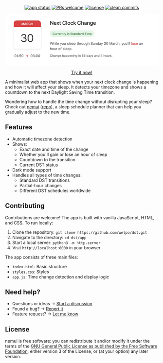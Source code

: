 <p align="center">
    <a href="https://dst.osc.garden">
        <img src="https://img.shields.io/website?url=https%3a%2f%2fdst.osc.garden&style=flat-square&label=app&labelcolor=202b2d" alt="app status"></a>
    <a href="#contributing">
        <img src="https://img.shields.io/badge/prs-welcome-0?style=flat-square&labelcolor=202b2d" alt="PRs welcome"></a>
    <a href="#license">
        <img src="https://img.shields.io/github/license/welpo/dst?style=flat-square&labelcolor=202b2d" alt="license"></a>
    <a href="https://github.com/welpo/git-sumi">
        <img src="https://img.shields.io/badge/clean_commits-git--sumi-0?style=flat-square&labelcolor=202b2d" alt="clean commits"></a>
</p>

<p align="center">
    <a href="https://dst.osc.garden">
        <img src="screenshot.webp" alt="Screenshot of dst.osc.garden showing when the next clock change will occur">
    </a>
</p>

<p align="center">
    <a href="https://dst.osc.garden">Try it now!</a>
</p>

A minimalist web app that shows when your next clock change is happening and how it will affect your sleep. It detects your timezone and shows a countdown to the next Daylight Saving Time transition.

Wondering how to handle the time change without disrupting your sleep? Check out [nemui](https://nemui.osc.garden) ([repo](https://github.com/welpo/nemui)), a sleep schedule planner that can help you gradually adjust to the new time.

## Features

- Automatic timezone detection
- Shows:
  - Exact date and time of the change
  - Whether you'll gain or lose an hour of sleep
  - Countdown to the transition
  - Current DST status
- Dark mode support
- Handles all types of time changes:
  - Standard DST transitions
  - Partial-hour changes
  - Different DST schedules worldwide

## Contributing

Contributions are welcome! The app is built with vanilla JavaScript, HTML, and CSS. To run locally:

1. Clone the repository: `git clone https://github.com/welpo/dst.git`
2. Navigate to the directory: `cd dst/app`
3. Start a local server: `python3 -m http.server`
4. Visit `http://localhost:8000` in your browser

The app consists of three main files:

- `index.html`: Basic structure
- `styles.css`: Styles
- `app.js`: Time change detection and display logic

## Need help?

- Questions or ideas → [Start a discussion](https://github.com/welpo/dst/discussions)
- Found a bug? → [Report it](https://github.com/welpo/dst/issues/new?&labels=bug)
- Feature request? → [Let me know](https://github.com/welpo/dst/issues/new?&labels=feature)

## License

nemui is free software: you can redistribute it and/or modify it under the terms of the [GNU General Public License as published by the Free Software Foundation](./COPYING), either version 3 of the License, or (at your option) any later version.
